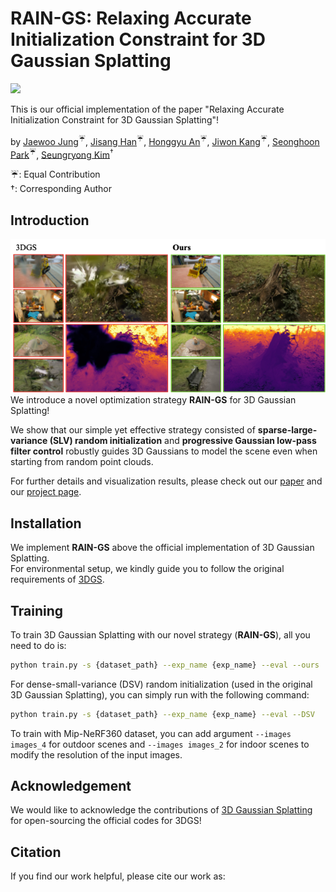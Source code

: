 # RAIN-GS: Relaxing Accurate Initialization Constraint for 3D Gaussian Splatting
<a href="https://ku-cvlab.github.io/RAIN-GS/ "><img src="https://img.shields.io/badge/Project%20Page-online-brightgreen"></a>
<br>

This is our official implementation of the paper "Relaxing Accurate Initialization Constraint for 3D Gaussian Splatting"!

by [Jaewoo Jung](https://crepejung00.github.io)<sup>:umbrella:</sup>, [Jisang Han](https://github.com/ONground-Korea)<sup>:umbrella:</sup>, [Honggyu An](https://hg010303.github.io/)<sup>:umbrella:</sup>, [Jiwon Kang](https://github.com/loggerJK)<sup>:umbrella:</sup>, [Seonghoon Park](https://github.com/seong0905)<sup>:umbrella:</sup>, [Seungryong Kim](https://cvlab.korea.ac.kr)<sup>&dagger;</sup>

:umbrella:: Equal Contribution <br>
&dagger;: Corresponding Author
## Introduction
![](assets/teaser.png)<br>
We introduce a novel optimization strategy **RAIN-GS** for 3D Gaussian Splatting!

We show that our simple yet effective strategy consisted of **sparse-large-variance (SLV) random initialization** and **progressive Gaussian low-pass filter control** robustly guides 3D Gaussians to model the scene even when starting from random point clouds.

For further details and visualization results, please check out our [paper](https://arxiv.org/abs/) and our [project page](https://ku-cvlab.github.io/RAIN-GS/).

## Installation
We implement **RAIN-GS** above the official implementation of 3D Gaussian Splatting. <br> For environmental setup, we kindly guide you to follow the original requirements of [3DGS](https://github.com/graphdeco-inria/gaussian-splatting). 

## Training

To train 3D Gaussian Splatting with our novel strategy (**RAIN-GS**), all you need to do is:

```bash
python train.py -s {dataset_path} --exp_name {exp_name} --eval --ours
```

For dense-small-variance (DSV) random initialization (used in the original 3D Gaussian Splatting), you can simply run with the following command:
```bash
python train.py -s {dataset_path} --exp_name {exp_name} --eval --DSV
```

To train with Mip-NeRF360 dataset, you can add argument `--images images_4` for outdoor scenes and `--images images_2` for indoor scenes to modify the resolution of the input images.

## Acknowledgement

We would like to acknowledge the contributions of [3D Gaussian Splatting](https://github.com/graphdeco-inria/gaussian-splatting) for open-sourcing the official codes for 3DGS! 

## Citation
If you find our work helpful, please cite our work as:
```
```
